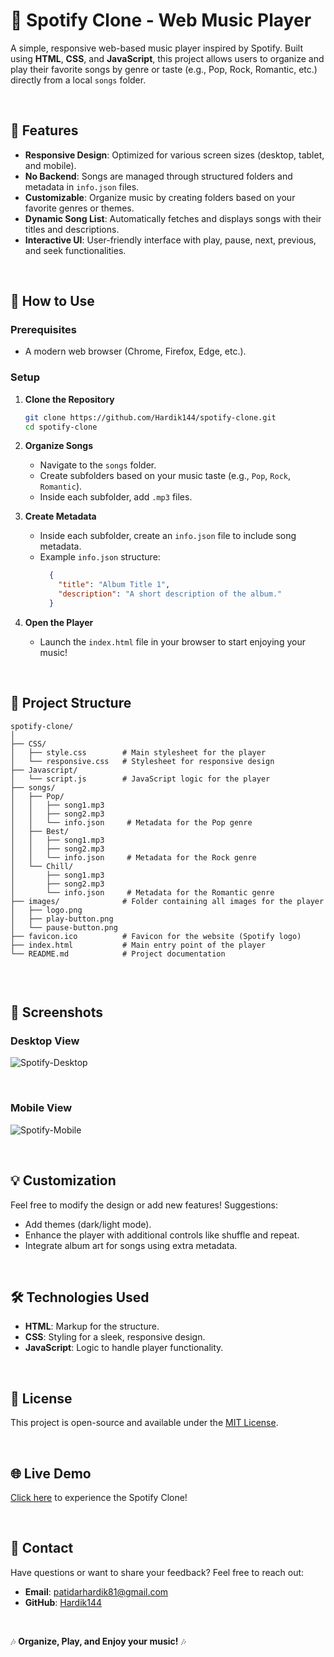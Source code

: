 # 🎵 Spotify Clone - Web Music Player
A simple, responsive web-based music player inspired by Spotify. Built using **HTML**, **CSS**, and **JavaScript**, this project allows users to organize and play their favorite songs by genre or taste (e.g., Pop, Rock, Romantic, etc.) directly from a local `songs` folder.  

<br>

## 🌟 Features  
- **Responsive Design**: Optimized for various screen sizes (desktop, tablet, and mobile).  
- **No Backend**: Songs are managed through structured folders and metadata in `info.json` files.  
- **Customizable**: Organize music by creating folders based on your favorite genres or themes.  
- **Dynamic Song List**: Automatically fetches and displays songs with their titles and descriptions.  
- **Interactive UI**: User-friendly interface with play, pause, next, previous, and seek functionalities.  

<br>

## 🚀 How to Use  

### Prerequisites  
- A modern web browser (Chrome, Firefox, Edge, etc.).  

### Setup  
1. **Clone the Repository**  
   ```bash  
   git clone https://github.com/Hardik144/spotify-clone.git  
   cd spotify-clone  
   ```  

2. **Organize Songs**  
   - Navigate to the `songs` folder.  
   - Create subfolders based on your music taste (e.g., `Pop`, `Rock`, `Romantic`).  
   - Inside each subfolder, add `.mp3` files.  

3. **Create Metadata**  
   - Inside each subfolder, create an `info.json` file to include song metadata.  
   - Example `info.json` structure:  
     ```json   
       {  
         "title": "Album Title 1",  
         "description": "A short description of the album."  
       } 
     ```  

4. **Open the Player**  
   - Launch the `index.html` file in your browser to start enjoying your music!  

<br>

## 📂 Project Structure  

``` 
spotify-clone/  
│  
├── CSS/  
│   ├── style.css        # Main stylesheet for the player  
│   └── responsive.css   # Stylesheet for responsive design  
├── Javascript/  
│   └── script.js        # JavaScript logic for the player  
├── songs/  
│   ├── Pop/  
│   │   ├── song1.mp3  
│   │   ├── song2.mp3  
│   │   └── info.json     # Metadata for the Pop genre  
│   ├── Best/  
│   │   ├── song1.mp3  
│   │   ├── song2.mp3  
│   │   └── info.json     # Metadata for the Rock genre  
│   └── Chill/  
│       ├── song1.mp3  
│       ├── song2.mp3  
│       └── info.json     # Metadata for the Romantic genre  
├── images/              # Folder containing all images for the player  
│   ├── logo.png  
│   ├── play-button.png  
│   └── pause-button.png  
├── favicon.ico          # Favicon for the website (Spotify logo)  
├── index.html           # Main entry point of the player  
└── README.md            # Project documentation  
  
```  

<br>

## 📸 Screenshots  
### Desktop View  
![Spotify-Desktop](https://github.com/user-attachments/assets/0f5df080-58b8-4bfa-ac51-0d2724bd9a1b)

<br>

### Mobile View  
![Spotify-Mobile](https://github.com/user-attachments/assets/7d7480d5-46d2-449a-8602-5b1cf3f2eddf)

<br>

## 💡 Customization  
Feel free to modify the design or add new features! Suggestions:  
- Add themes (dark/light mode).  
- Enhance the player with additional controls like shuffle and repeat.  
- Integrate album art for songs using extra metadata.  

<br>

## 🛠️ Technologies Used  
- **HTML**: Markup for the structure.  
- **CSS**: Styling for a sleek, responsive design.  
- **JavaScript**: Logic to handle player functionality.  

<br>

## 📜 License  
This project is open-source and available under the [MIT License](LICENSE).  

<br>

## 🌐 Live Demo  
[Click here](https://Hardik144.github.io/spotify-clone/) to experience the Spotify Clone!  

<br>

## 📧 Contact  
Have questions or want to share your feedback? Feel free to reach out:  
- **Email**: patidarhardik81@gmail.com  
- **GitHub**: [Hardik144](https://github.com/Hardik144)  

<br>

🎶 **Organize, Play, and Enjoy your music!** 🎶  
